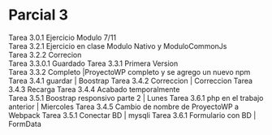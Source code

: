 # Parcial 3
Tarea 3.0.1 Ejercicio Modulo 7/11  
Tarea 3.2.1 Ejercicio en clase Modulo Nativo y ModuloCommonJs  
Tarea 3.2.2 Correcion  
Tarea 3.3.0.1 Guardado
Tarea 3.3.1 Primera Version  
Tarea 3.3.2 Completo |ProyectoWP completo y se agrego un nuevo npm  
Tarea 3.4.1 guardar  | Boostrap
Tarea 3.4.2 Correccion  | Correccion
Tarea 3.4.3 Recarga 
Tarea 3.4.4 Acabado temporalmente  
Tarea 3.5.1 Boostrap responsivo parte 2  | Lunes
Tarea 3.6.1 php en el trabajo anterior | Miercoles
Tarea 3.4.5 Cambio de nombre de ProyectoWP a Webpack
Tarea 3.5.1 Conectar BD | mysqli
Tarea 3.6.1 Formulario con BD | FormData